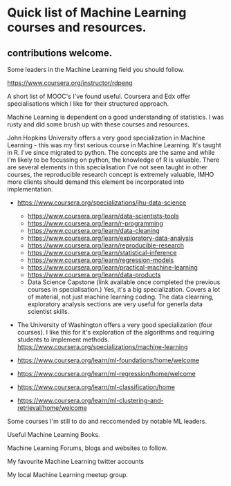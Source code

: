 # Quick list of Machine Learning courses and resources.
## contributions welcome.

Some leaders in the Machine Learning field you should follow.

https://www.coursera.org/instructor/rdpeng


A short list of MOOC's I've found useful. Coursera and Edx offer specialisations which I like for their structured approach.

Machine Learning is dependent on a good understanding of statistics. I was rusty and did some brush up with these courses and resources.




John Hopkins University offers a very good specialization in Machine Learning - this was my first serious course in Machine Learning. It's taught in R. I've since migrated to python. The concepts are the same and while I'm likely to be focussing on python, the knowledge of R is valuable. There are several elements in this specialisation I've not seen taught in other courses, the reproducible research concept is extremely valuable, IMHO more clients should demand this element be incorporated into implementation.

* https://www.coursera.org/specializations/jhu-data-science
	* https://www.coursera.org/learn/data-scientists-tools
	* https://www.coursera.org/learn/r-programming
	* https://www.coursera.org/learn/data-cleaning
	* https://www.coursera.org/learn/exploratory-data-analysis
	* https://www.coursera.org/learn/reproducible-research
	* https://www.coursera.org/learn/statistical-inference
	* https://www.coursera.org/learn/regression-models
	* https://www.coursera.org/learn/practical-machine-learning
	* https://www.coursera.org/learn/data-products
	* Data Science Capstone (link available once completed the previous courses in specialisation.)
Yes, it's a big specialization. Covers a lot of material, not just machine learning coding. The data clearning, exploratory analysis sections are very useful for generla data scientist skills.


* The University of Washington offers a very good specialization (four courses). I like this for it's exploration of the algorithms and requiring students to implement methods. https://www.coursera.org/specializations/machine-learning
* https://www.coursera.org/learn/ml-foundations/home/welcome
* https://www.coursera.org/learn/ml-regression/home/welcome
* https://www.coursera.org/learn/ml-classification/home
* https://www.coursera.org/learn/ml-clustering-and-retrieval/home/welcome

Some courses I'm still to do and reccomended by notable ML leaders.



Useful Machine Learning Books.


Machine Learning Forums, blogs and websites to follow.



My favourite Machine Learning twitter accounts


My local Machine Learning meetup group.


